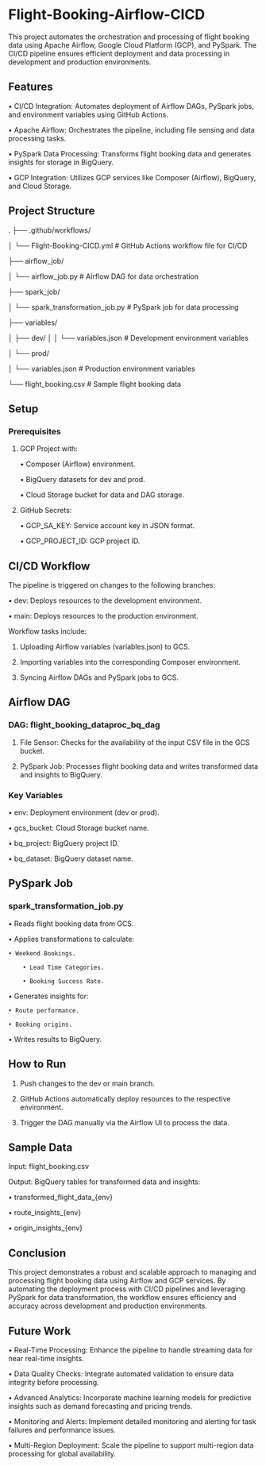 # Flight-Booking-Airflow-CICD

This project automates the orchestration and processing of flight booking data using Apache Airflow, Google Cloud Platform (GCP), and PySpark. The CI/CD pipeline ensures efficient deployment and data processing in development and production environments.

## Features

•	CI/CD Integration: Automates deployment of Airflow DAGs, PySpark jobs, and environment variables using GitHub Actions.
 
•	Apache Airflow: Orchestrates the pipeline, including file sensing and data processing tasks.
 
•	PySpark Data Processing: Transforms flight booking data and generates insights for storage in BigQuery.
 
•	GCP Integration: Utilizes GCP services like Composer (Airflow), BigQuery, and Cloud Storage.
 
## Project Structure

.
├── .github/workflows/

│   └── Flight-Booking-CICD.yml    # GitHub Actions workflow file for CI/CD

├── airflow_job/

│   └── airflow_job.py             # Airflow DAG for data orchestration

├── spark_job/

│   └── spark_transformation_job.py # PySpark job for data processing

├── variables/

│   ├── dev/
│
│   └── variables.json         # Development environment variables

│   └── prod/

│       └── variables.json         # Production environment variables

└── flight_booking.csv             # Sample flight booking data


## Setup

### Prerequisites
	
 1.	GCP Project with:

   	• Composer (Airflow) environment.
	  
   	• BigQuery datasets for dev and prod.
	  
   	• Cloud Storage bucket for data and DAG storage.
   
2.	GitHub Secrets:
 
  	• GCP_SA_KEY: Service account key in JSON format.
	
  	• GCP_PROJECT_ID: GCP project ID.

## CI/CD Workflow

The pipeline is triggered on changes to the following branches:

	
 •	dev: Deploys resources to the development environment.
 
	
 •	main: Deploys resources to the production environment.

Workflow tasks include:
	
 1.	Uploading Airflow variables (variables.json) to GCS.
	
 2.	Importing variables into the corresponding Composer environment.
	
 3.	Syncing Airflow DAGs and PySpark jobs to GCS.

## Airflow DAG

### DAG: flight_booking_dataproc_bq_dag

1.	File Sensor: Checks for the availability of the input CSV file in the GCS bucket.

2.	PySpark Job: Processes flight booking data and writes transformed data and insights to BigQuery.

### Key Variables

•	env: Deployment environment (dev or prod).

•	gcs_bucket: Cloud Storage bucket name.
	
•	bq_project: BigQuery project ID.

•	bq_dataset: BigQuery dataset name.

## PySpark Job

### spark_transformation_job.py

•	Reads flight booking data from GCS.

•	Applies transformations to calculate:

 	• Weekend Bookings.
 	
		• Lead Time Categories.
 	
		• Booking Success Rate.

•	Generates insights for:
	
 	• Route performance.
	
 	• Booking origins.

•	Writes results to BigQuery.

## How to Run
	
 1.	Push changes to the dev or main branch.
	
 2.	GitHub Actions automatically deploy resources to the respective environment.
	
 3.	Trigger the DAG manually via the Airflow UI to process the data.

## Sample Data

Input: flight_booking.csv

Output: BigQuery tables for transformed data and insights:
	
 •	transformed_flight_data_{env}
	
 •	route_insights_{env}
	
 •	origin_insights_{env}

## Conclusion

This project demonstrates a robust and scalable approach to managing and processing flight booking data using Airflow and GCP services. By automating the deployment process with CI/CD pipelines and leveraging PySpark for data transformation, the workflow ensures efficiency and accuracy across development and production environments.

## Future Work

•	Real-Time Processing: Enhance the pipeline to handle streaming data for near real-time insights.
	
•	Data Quality Checks: Integrate automated validation to ensure data integrity before processing.
	
•	Advanced Analytics: Incorporate machine learning models for predictive insights such as demand forecasting and pricing trends.
	
•	Monitoring and Alerts: Implement detailed monitoring and alerting for task failures and performance issues.
	
•	Multi-Region Deployment: Scale the pipeline to support multi-region data processing for global availability.
